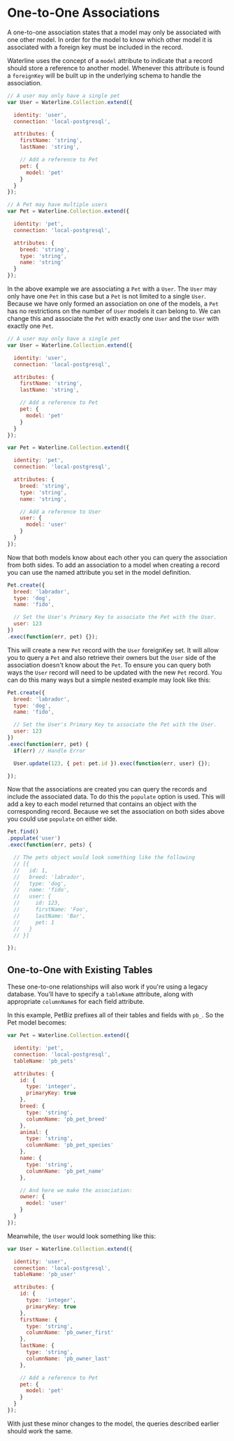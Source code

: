 # One-to-One Associations

A one-to-one association states that a model may only be associated with one other model. In order
for the model to know which other model it is associated with a foreign key must be included in the
record.

Waterline uses the concept of a `model` attribute to indicate that a record should store a reference
to another model. Whenever this attribute is found a `foreignKey` will be built up in the underlying
schema to handle the association.

```javascript
// A user may only have a single pet
var User = Waterline.Collection.extend({

  identity: 'user',
  connection: 'local-postgresql',

  attributes: {
    firstName: 'string',
    lastName: 'string',

    // Add a reference to Pet
    pet: {
      model: 'pet'
    }
  }
});

// A Pet may have multiple users
var Pet = Waterline.Collection.extend({

  identity: 'pet',
  connection: 'local-postgresql',

  attributes: {
    breed: 'string',
    type: 'string',
    name: 'string'
  }
});
```

In the above example we are associating a `Pet` with a `User`. The `User` may only have one `Pet` in
this case but a `Pet` is not limited to a single `User`. Because we have only formed an association
on one of the models, a `Pet` has no restrictions on the number of `User` models it can belong to.
We can change this and associate the `Pet` with exactly one `User` and the `User` with exactly one
`Pet`.

```javascript
// A user may only have a single pet
var User = Waterline.Collection.extend({

  identity: 'user',
  connection: 'local-postgresql',

  attributes: {
    firstName: 'string',
    lastName: 'string',

    // Add a reference to Pet
    pet: {
      model: 'pet'
    }
  }
});

var Pet = Waterline.Collection.extend({

  identity: 'pet',
  connection: 'local-postgresql',

  attributes: {
    breed: 'string',
    type: 'string',
    name: 'string',

    // Add a reference to User
    user: {
      model: 'user'
    }
  }
});
```

Now that both models know about each other you can query the association from both sides. To add an
association to a model when creating a record you can use the named attribute you set in the model
definition.

```javascript
Pet.create({
  breed: 'labrador',
  type: 'dog',
  name: 'fido',

  // Set the User's Primary Key to associate the Pet with the User.
  user: 123
})
.exec(function(err, pet) {});
```

This will create a new `Pet` record with the `User` foreignKey set. It will allow you to query a `Pet`
and also retrieve their owners but the `User` side of the association doesn't know about the `Pet`.
To ensure you can query both ways the `User` record will need to be updated with the new `Pet` record.
You can do this many ways but a simple nested example may look like this:

```javascript
Pet.create({
  breed: 'labrador',
  type: 'dog',
  name: 'fido',

  // Set the User's Primary Key to associate the Pet with the User.
  user: 123
})
.exec(function(err, pet) {
  if(err) // Handle Error

  User.update(123, { pet: pet.id }).exec(function(err, user) {});

});
```

Now that the associations are created you can query the records and include the associated data. To
do this the `populate` option is used. This will add a key to each model returned that contains an
object with the corresponding record. Because we set the association on both sides above you could
use `populate` on either side.

```javascript
Pet.find()
.populate('user')
.exec(function(err, pets) {

  // The pets object would look something like the following
  // [{
  //   id: 1,
  //   breed: 'labrador',
  //   type: 'dog',
  //   name: 'fido',
  //   user: {
  //     id: 123,
  //     firstName: 'Foo',
  //     lastName: 'Bar',
  //     pet: 1
  //   }
  // }]

});
```
## One-to-One with Existing Tables

These one-to-one relationships will also work if you're using a legacy database. You'll have to specify a `tableName` attribute, along with appropriate `columnName`s for each field attribute.

In this example, PetBiz prefixes all of their tables and fields with `pb_`. So the Pet model becomes:
```javascript
var Pet = Waterline.Collection.extend({

  identity: 'pet',
  connection: 'local-postgresql',
  tableName: 'pb_pets'

  attributes: {
    id: {
      type: 'integer',
      primaryKey: true
    },
    breed: {
      type: 'string',
      columnName: 'pb_pet_breed'
    },
    animal: {
      type: 'string',
      columnName: 'pb_pet_species'
    },
    name: {
      type: 'string',
      columnName: 'pb_pet_name'
    },

    // And here we make the association:
    owner: {
      model: 'user'
    }
  }
});
```
Meanwhile, the `User` would look something like this:
```javascript
var User = Waterline.Collection.extend({

  identity: 'user',
  connection: 'local-postgresql',
  tableName: 'pb_user'

  attributes: {
    id: {
      type: 'integer',
      primaryKey: true
    },
    firstName: {
      type: 'string',
      columnName: 'pb_owner_first'
    },
    lastName: {
      type: 'string',
      columnName: 'pb_owner_last'
    },

    // Add a reference to Pet
    pet: {
      model: 'pet'
    }
  }
});
```
With just these minor changes to the model, the queries described earlier should work the same.

